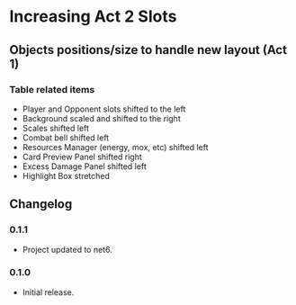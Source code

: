 ﻿# Increasing Act 2 Slots

## Objects positions/size to handle new layout (Act 1)

### Table related items

- Player and Opponent slots shifted to the left
- Background scaled and shifted to the right
- Scales shifted left
- Combat bell shifted left
- Resources Manager (energy, mox, etc) shifted left
- Card Preview Panel shifted right
- Excess Damage Panel shifted left
- Highlight Box stretched

## Changelog

### 0.1.1

- Project updated to net6.

### 0.1.0

- Initial release.

